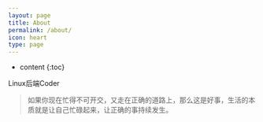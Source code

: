 ```yaml
---
layout: page
title: About
permalink: /about/
icon: heart
type: page
---
```


* content
{:toc}


Linux后端Coder

> 如果你现在忙得不可开交，又走在正确的道路上，那么这是好事，生活的本质就是让自己忙碌起来，让正确的事持续发生。